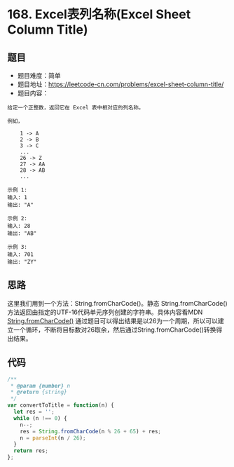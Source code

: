 # 168. Excel表列名称(Excel Sheet Column Title)

## 题目
* 题目难度：简单
* 题目地址：https://leetcode-cn.com/problems/excel-sheet-column-title/
* 题目内容：
```
给定一个正整数，返回它在 Excel 表中相对应的列名称。

例如，

    1 -> A
    2 -> B
    3 -> C
    ...
    26 -> Z
    27 -> AA
    28 -> AB 
    ...

示例 1:
输入: 1
输出: "A"

示例 2:
输入: 28
输出: "AB"

示例 3:
输入: 701
输出: "ZY"
```


## 思路
这里我们用到一个方法：String.fromCharCode()。静态 String.fromCharCode() 方法返回由指定的UTF-16代码单元序列创建的字符串。具体内容看MDN [String.fromCharCode()](https://developer.mozilla.org/zh-CN/docs/Web/JavaScript/Reference/Global_Objects/String/fromCharCode)
通过题目可以得出结果是以26为一个周期，所以可以建立一个循环，不断将目标数对26取余，然后通过String.fromCharCode()转换得出结果。

## 代码
```JavaScript
/**
 * @param {number} n
 * @return {string}
 */
var convertToTitle = function(n) {
  let res = '';
  while (n !== 0) {
    n--;
    res = String.fromCharCode(n % 26 + 65) + res;
    n = parseInt(n / 26);
  }
  return res;
};
```
